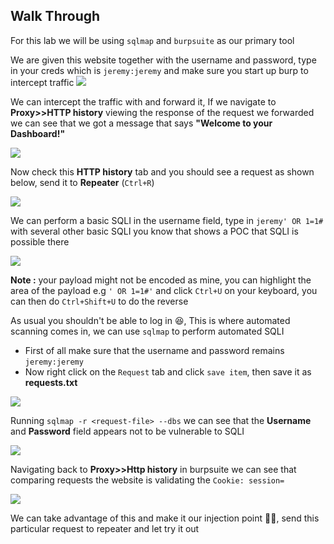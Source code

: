 ## **Walk Through**

For this lab we will be using `sqlmap` and `burpsuite` as our primary tool

We are given this website together with the username and password, type in your creds which is `jeremy:jeremy` and make sure you start up burp to intercept traffic
![](https://i.imgur.com/8EinKYU.png)



We can intercept the traffic with and forward it, If we navigate to **Proxy>>HTTP history** viewing the response of the request we forwarded we can see that we got a message that says **"Welcome to your Dashboard!"**

![](https://i.imgur.com/LmYfRoa.png)


Now check this **HTTP history** tab and you should see a request as shown below, send it to **Repeater** (`Ctrl+R`)


![](https://i.imgur.com/qG1o5ue.png)


We can perform a basic SQLI in the username field, type in `jeremy' OR 1=1#` with several other basic SQLI you know that shows a POC that SQLI is possible there

![](https://i.imgur.com/HNojvgd.png)


**Note :** your payload might not be encoded as mine, you can highlight the area of the payload e.g `' OR 1=1#'` and click `Ctrl+U` on your keyboard, you can then do `Ctrl+Shift+U` to do the reverse

As usual you shouldn't be able to log in 😆, This is where automated scanning comes in, we can use `sqlmap` to perform automated SQLI
- First of all make sure that the username and password remains `jeremy:jeremy`
- Now right click on the `Request` tab and click `save item`, then save it as **requests.txt**

![](https://i.imgur.com/PPUTFid.png)


Running `sqlmap -r <request-file> --dbs` we can see that the **Username** and **Password** field appears not to be vulnerable to SQLI


![](https://i.imgur.com/DKkzKss.png)


Navigating back to **Proxy>>Http history** in burpsuite we can see that comparing requests the website is validating the `Cookie: session=`

![](https://i.imgur.com/cdsgaJG.png)


We can take advantage of this and make it our injection point 👨‍💻, send this particular request to repeater and let try it out

